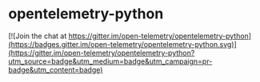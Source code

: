 # opentelemetry-python

[![Join the chat at https://gitter.im/open-telemetry/opentelemetry-python](https://badges.gitter.im/open-telemetry/opentelemetry-python.svg)](https://gitter.im/open-telemetry/opentelemetry-python?utm_source=badge&utm_medium=badge&utm_campaign=pr-badge&utm_content=badge)